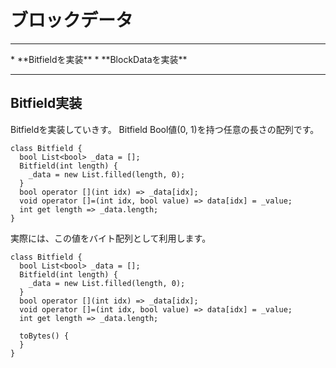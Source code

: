 # ブロックデータ
<hr>
* **Bitfieldを実装**
* **BlockDataを実装**
<hr>


## Bitfield実装

Bitfieldを実装していきす。 Bitfield Bool値(0, 1)を持つ任意の長さの配列です。

```:dart
class Bitfield {
  bool List<bool> _data = [];
  Bitfield(int length) {
    _data = new List.filled(length, 0);
  }
  bool operator [](int idx) => _data[idx];
  void operator []=(int idx, bool value) => data[idx] = _value;
  int get length => _data.length;
}
```

実際には、この値をバイト配列として利用します。
```
class Bitfield {
  bool List<bool> _data = [];
  Bitfield(int length) {
    _data = new List.filled(length, 0);
  }
  bool operator [](int idx) => _data[idx];
  void operator []=(int idx, bool value) => data[idx] = _value;
  int get length => _data.length;
  
  toBytes() {
  }
}
```
